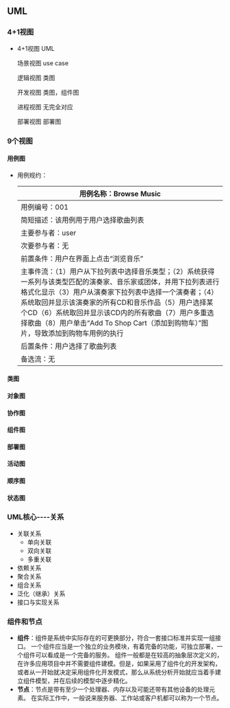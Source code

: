 ## UML

### 4+1视图

- 4+1视图                  UML

  场景视图              use case

  逻辑视图              类图

  开发视图              类图，组件图

  进程视图              无完全对应

  部署视图              部署图



### 9个视图

#### 用例图

- 用例规约：

  | 用例名称：Browse Music                                       |
  | ------------------------------------------------------------ |
  | 用例编号：001                                                |
  | 简短描述：该用例用于用户选择歌曲列表                         |
  | 主要参与者：user                                             |
  | 次要参与者：无                                               |
  | 前置条件：用户在界面上点击“浏览音乐”                         |
  | 主事件流：（1）用户从下拉列表中选择音乐类型；（2）系统获得一系列与该类型匹配的演奏家、音乐家或团体，并用下拉列表进行格式化显示（3）用户从演奏家下拉列表中选择一个演奏者；（4）系统取回并显示该演奏家的所有CD和音乐作品（5）用户选择某个CD（6）系统取回并显示该CD内的所有歌曲（7）用户多重选择歌曲（8）用户单击“Add To Shop Cart（添加到购物车）”图片，导致添加到购物车用例的执行 |
  | 后置条件：用户选择了歌曲列表                                 |
  | 备选流：无                                                   |

#### 类图

#### 对象图

#### 协作图

#### 组件图

#### 部署图

#### 活动图

#### 顺序图

#### 状态图



### UML核心----关系

- 关联关系
  - 单向关联
  - 双向关联
  - 多重关联
- 依赖关系
- 聚合关系
- 组合关系
- 泛化（继承）关系
- 接口与实现关系

### 组件和节点

- **组件**：组件是系统中实际存在的可更换部分，符合一套接口标准并实现一组接口。
  一个组件应当是一个独立的业务模块，有着完备的功能，可独立部署，一个组件可以看成是一个完备的服务。
  组件一般都是在较高的抽象层次定义的，在许多应用项目中并不需要组件建模。但是，如果采用了组件化的开发架构，或者从一开始就决定采用组件化开发模式，那么从系统分析开始就应当着手建立组件模型，并在后续的模型中逐步精化。
- **节点**：节点是带有至少一个处理器、内存以及可能还带有其他设备的处理元素。
  在实际工作中，一般说来服务器、工作站或客户机都可以称为一个节点。



